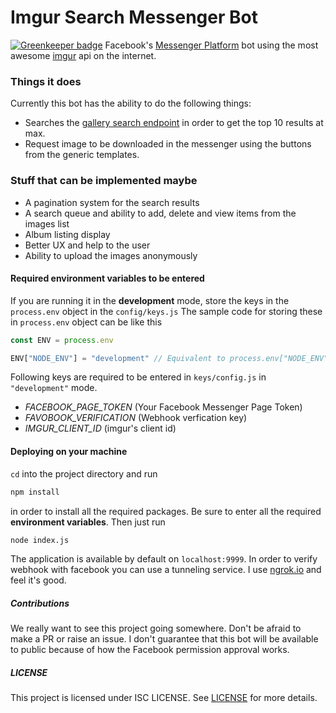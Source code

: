 # Imgur Search Messenger Bot

[![Greenkeeper badge](https://badges.greenkeeper.io/abdulhannanali/imgur-search-messenger-bot.svg)](https://greenkeeper.io/)
Facebook's [Messenger Platform](https://developers.facebook.com/products/messenger/) bot using the most awesome [imgur](https://imgur.com) api on the internet.

### Things it does

Currently this bot has the ability to do the following things:
- Searches the [gallery search endpoint](http://api.imgur.com/endpoints/gallery#gallery-search) in order to get the top 10 results at max. 
- Request image to be downloaded in the messenger using the buttons from the generic templates.

### Stuff that can be implemented maybe
- A pagination system for the search results
- A search queue and ability to add, delete and view items from the images list
- Album listing display
- Better UX and help to the user
- Ability to upload the images anonymously

#### Required environment variables to be entered
If you are running it in the **development** mode, store the keys in the `process.env` object in the `config/keys.js`
The sample code for storing these in `process.env` object can be like this 

```js
const ENV = process.env

ENV["NODE_ENV"] = "development" // Equivalent to process.env["NODE_ENV"] = "development"
```

Following keys are required to be entered in `keys/config.js` in `"development"` mode.
- *FACEBOOK_PAGE_TOKEN* (Your Facebook Messenger Page Token)
- *FAVOBOOK_VERIFICATION* (Webhook verfication key)
- *IMGUR_CLIENT_ID* (imgur's client id)

#### Deploying on your machine

`cd` into the project directory and run
```bash
npm install 
```
in order to install all the required packages. Be sure to enter all the required **environment variables**. 
Then just run 
```bash
node index.js
```

The application is available by default on `localhost:9999`. In order to verify webhook with facebook you can use a tunneling service.
I use [ngrok.io](https://ngrok.io) and feel it's good.

##### Contributions
We really want to see this project going somewhere. Don't be afraid to make a PR or raise an issue. I don't guarantee that this bot will be available to public because of how the Facebook permission approval works.

##### LICENSE
This project is licensed under ISC LICENSE. See [LICENSE](LICENSE) for more details. 

